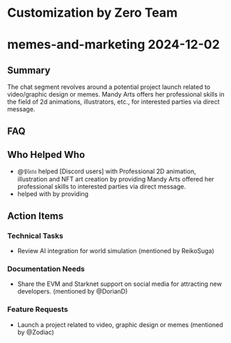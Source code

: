 # Customization by Zero Team

# memes-and-marketing 2024-12-02

## Summary
The chat segment revolves around a potential project launch related to video/graphic design or memes. Mandy Arts offers her professional skills in the field of 2d animations, illustrators, etc., for interested parties via direct message.

## FAQ


## Who Helped Who
- @𝔓𝔩𝔞𝔱𝔞 helped [Discord users] with Professional 2D animation, illustration and NFT art creation by providing Mandy Arts offered her professional skills to interested parties via direct message.
-  helped  with  by providing 

## Action Items

### Technical Tasks
- Review AI integration for world simulation (mentioned by ReikoSuga)

### Documentation Needs
- Share the EVM and Starknet support on social media for attracting new developers. (mentioned by @DorianD)

### Feature Requests
- Launch a project related to video, graphic design or memes (mentioned by @Zodiac)